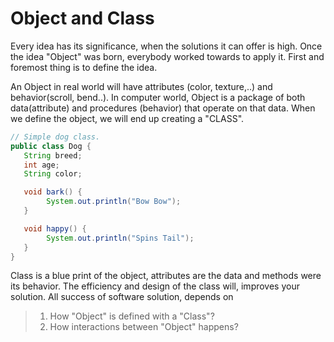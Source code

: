 # Object and Class

Every idea has its significance, when the solutions it can offer is high. Once the idea "Object" was born, everybody worked towards to apply it. First and foremost thing is to define the idea.  

An Object in real world will have attributes (color, texture,..) and behavior(scroll, bend..). In computer world, Object is a package of both data(attribute) and procedures (behavior) that operate on that data. When we define the object, we will end up creating a "CLASS".

```java
// Simple dog class.
public class Dog {
   String breed;
   int age;
   String color;

   void bark() {
	    System.out.println("Bow Bow");
   }

   void happy() {
	    System.out.println("Spins Tail");
   }
}
```

Class is a blue print of the object, attributes are the data and methods were its behavior. The efficiency and design of the class will, improves your solution. All success of software solution, depends on

>   1) How "Object" is defined with a "Class"?
>   2) How interactions between "Object" happens?
